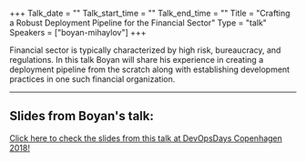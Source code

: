 +++
Talk_date = ""
Talk_start_time = ""
Talk_end_time = ""
Title = "Crafting a Robust Deployment Pipeline for the Financial Sector"
Type = "talk"
Speakers = ["boyan-mihaylov"]
+++

Financial sector is typically characterized by high risk, bureaucracy, and regulations. In this talk Boyan will share his experience in creating a deployment pipeline from the scratch along with establishing development practices in one such financial organization.

<hr>

<h2>Slides from Boyan's talk:</h2>

[Click here to check the slides from this talk at DevOpsDays Copenhagen 2018!](https://boyan.io/slides/2018/devopsdayscph/crafting-robust-deployment-pipeline-finance.pdf)